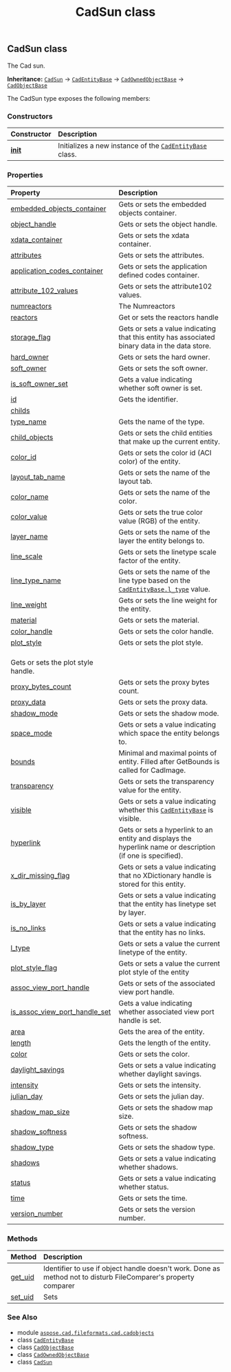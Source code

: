 ﻿---
title: CadSun class
second_title: Aspose.CAD for Python via .NET API References
description: 
type: docs
weight: 1200
url: /python-net/aspose.cad.fileformats.cad.cadobjects/cadsun/
is_root: false
---

## CadSun class

The Cad sun.



**Inheritance:** [`CadSun`](/cad/python-net/aspose.cad.fileformats.cad.cadobjects/cadsun) → 
[`CadEntityBase`](/cad/python-net/aspose.cad.fileformats.cad.cadobjects/cadentitybase) → 
[`CadOwnedObjectBase`](/cad/python-net/aspose.cad.fileformats.cad.cadobjects/cadownedobjectbase) → 
[`CadObjectBase`](/cad/python-net/aspose.cad.fileformats.cad.cadobjects/cadobjectbase)



The CadSun type exposes the following members:

### Constructors
| Constructor | Description |
| :- | :- |
| [__init__](/cad/python-net/aspose.cad.fileformats.cad.cadobjects/cadsun/__init__/#) | Initializes a new instance of the [`CadEntityBase`](/cad/python-net/aspose.cad.fileformats.cad.cadobjects/cadentitybase) class. |


### Properties
| Property | Description |
| :- | :- |
| [embedded_objects_container](/cad/python-net/aspose.cad.fileformats.cad.cadobjects/cadsun/embedded_objects_container) | Gets or sets the embedded objects container. |
| [object_handle](/cad/python-net/aspose.cad.fileformats.cad.cadobjects/cadsun/object_handle) | Gets or sets the object handle. |
| [xdata_container](/cad/python-net/aspose.cad.fileformats.cad.cadobjects/cadsun/xdata_container) | Gets or sets the xdata container. |
| [attributes](/cad/python-net/aspose.cad.fileformats.cad.cadobjects/cadsun/attributes) | Gets or sets the attributes. |
| [application_codes_container](/cad/python-net/aspose.cad.fileformats.cad.cadobjects/cadsun/application_codes_container) | Gets or sets the application defined codes container. |
| [attribute_102_values](/cad/python-net/aspose.cad.fileformats.cad.cadobjects/cadsun/attribute_102_values) | Gets or sets the attribute102 values. |
| [numreactors](/cad/python-net/aspose.cad.fileformats.cad.cadobjects/cadsun/numreactors) | The Numreactors |
| [reactors](/cad/python-net/aspose.cad.fileformats.cad.cadobjects/cadsun/reactors) | Get or sets the reactors handle |
| [storage_flag](/cad/python-net/aspose.cad.fileformats.cad.cadobjects/cadsun/storage_flag) | Gets or sets a value indicating that this entity has associated binary data in the data store. |
| [hard_owner](/cad/python-net/aspose.cad.fileformats.cad.cadobjects/cadsun/hard_owner) | Gets or sets the hard owner. |
| [soft_owner](/cad/python-net/aspose.cad.fileformats.cad.cadobjects/cadsun/soft_owner) | Gets or sets the soft owner. |
| [is_soft_owner_set](/cad/python-net/aspose.cad.fileformats.cad.cadobjects/cadsun/is_soft_owner_set) | Gets a value indicating whether soft owner is set. |
| [id](/cad/python-net/aspose.cad.fileformats.cad.cadobjects/cadsun/id) | Gets the identifier. |
| [childs](/cad/python-net/aspose.cad.fileformats.cad.cadobjects/cadsun/childs) |  |
| [type_name](/cad/python-net/aspose.cad.fileformats.cad.cadobjects/cadsun/type_name) | Gets the name of the type. |
| [child_objects](/cad/python-net/aspose.cad.fileformats.cad.cadobjects/cadsun/child_objects) | Gets or sets the child entities that make up the current entity. |
| [color_id](/cad/python-net/aspose.cad.fileformats.cad.cadobjects/cadsun/color_id) | Gets or sets the color id (ACI color) of the entity. |
| [layout_tab_name](/cad/python-net/aspose.cad.fileformats.cad.cadobjects/cadsun/layout_tab_name) | Gets or sets the name of the layout tab. |
| [color_name](/cad/python-net/aspose.cad.fileformats.cad.cadobjects/cadsun/color_name) | Gets or sets the name of the color. |
| [color_value](/cad/python-net/aspose.cad.fileformats.cad.cadobjects/cadsun/color_value) | Gets or sets the true color value (RGB) of the entity. |
| [layer_name](/cad/python-net/aspose.cad.fileformats.cad.cadobjects/cadsun/layer_name) | Gets or sets the name of the layer the entity belongs to. |
| [line_scale](/cad/python-net/aspose.cad.fileformats.cad.cadobjects/cadsun/line_scale) | Gets or sets the linetype scale factor of the entity. |
| [line_type_name](/cad/python-net/aspose.cad.fileformats.cad.cadobjects/cadsun/line_type_name) | Gets or sets the name of the line type based on the [`CadEntityBase.l_type`](/cad/python-net/aspose.cad.fileformats.cad.cadobjects/cadentitybase#l_type) value. |
| [line_weight](/cad/python-net/aspose.cad.fileformats.cad.cadobjects/cadsun/line_weight) | Gets or sets the line weight for the entity. |
| [material](/cad/python-net/aspose.cad.fileformats.cad.cadobjects/cadsun/material) | Gets or sets the material. |
| [color_handle](/cad/python-net/aspose.cad.fileformats.cad.cadobjects/cadsun/color_handle) | Gets or sets the color handle. |
| [plot_style](/cad/python-net/aspose.cad.fileformats.cad.cadobjects/cadsun/plot_style) | Gets or sets the plot style.<br/>Gets or sets the plot style handle. |
| [proxy_bytes_count](/cad/python-net/aspose.cad.fileformats.cad.cadobjects/cadsun/proxy_bytes_count) | Gets or sets the proxy bytes count. |
| [proxy_data](/cad/python-net/aspose.cad.fileformats.cad.cadobjects/cadsun/proxy_data) | Gets or sets the proxy data. |
| [shadow_mode](/cad/python-net/aspose.cad.fileformats.cad.cadobjects/cadsun/shadow_mode) | Gets or sets the shadow mode. |
| [space_mode](/cad/python-net/aspose.cad.fileformats.cad.cadobjects/cadsun/space_mode) | Gets or sets a value indicating which space the entity belongs to. |
| [bounds](/cad/python-net/aspose.cad.fileformats.cad.cadobjects/cadsun/bounds) | Minimal and maximal points of entity. Filled after GetBounds is called for CadImage. |
| [transparency](/cad/python-net/aspose.cad.fileformats.cad.cadobjects/cadsun/transparency) | Gets or sets the transparency value for the entity. |
| [visible](/cad/python-net/aspose.cad.fileformats.cad.cadobjects/cadsun/visible) | Gets or sets a value indicating whether this [`CadEntityBase`](/cad/python-net/aspose.cad.fileformats.cad.cadobjects/cadentitybase) is visible. |
| [hyperlink](/cad/python-net/aspose.cad.fileformats.cad.cadobjects/cadsun/hyperlink) | Gets or sets a hyperlink to an entity and displays the hyperlink name or description (if one is specified). |
| [x_dir_missing_flag](/cad/python-net/aspose.cad.fileformats.cad.cadobjects/cadsun/x_dir_missing_flag) | Gets or sets a value indicating that no XDictionary handle is stored for this entity. |
| [is_by_layer](/cad/python-net/aspose.cad.fileformats.cad.cadobjects/cadsun/is_by_layer) | Gets or sets a value indicating that the entity has linetype set by layer. |
| [is_no_links](/cad/python-net/aspose.cad.fileformats.cad.cadobjects/cadsun/is_no_links) | Gets or sets a value indicating that the entity has no links. |
| [l_type](/cad/python-net/aspose.cad.fileformats.cad.cadobjects/cadsun/l_type) | Gets or sets a value the current linetype of the entity. |
| [plot_style_flag](/cad/python-net/aspose.cad.fileformats.cad.cadobjects/cadsun/plot_style_flag) | Gets or sets a value the current plot style of the entity |
| [assoc_view_port_handle](/cad/python-net/aspose.cad.fileformats.cad.cadobjects/cadsun/assoc_view_port_handle) | Gets or sets of the associated view port handle. |
| [is_assoc_view_port_handle_set](/cad/python-net/aspose.cad.fileformats.cad.cadobjects/cadsun/is_assoc_view_port_handle_set) | Gets a value indicating whether associated view port handle is set. |
| [area](/cad/python-net/aspose.cad.fileformats.cad.cadobjects/cadsun/area) | Gets the area of the entity. |
| [length](/cad/python-net/aspose.cad.fileformats.cad.cadobjects/cadsun/length) | Gets the length of the entity. |
| [color](/cad/python-net/aspose.cad.fileformats.cad.cadobjects/cadsun/color) | Gets or sets the color. |
| [daylight_savings](/cad/python-net/aspose.cad.fileformats.cad.cadobjects/cadsun/daylight_savings) | Gets or sets a value indicating whether daylight savings. |
| [intensity](/cad/python-net/aspose.cad.fileformats.cad.cadobjects/cadsun/intensity) | Gets or sets the intensity. |
| [julian_day](/cad/python-net/aspose.cad.fileformats.cad.cadobjects/cadsun/julian_day) | Gets or sets the julian day. |
| [shadow_map_size](/cad/python-net/aspose.cad.fileformats.cad.cadobjects/cadsun/shadow_map_size) | Gets or sets the shadow map size. |
| [shadow_softness](/cad/python-net/aspose.cad.fileformats.cad.cadobjects/cadsun/shadow_softness) | Gets or sets the shadow softness. |
| [shadow_type](/cad/python-net/aspose.cad.fileformats.cad.cadobjects/cadsun/shadow_type) | Gets or sets the shadow type. |
| [shadows](/cad/python-net/aspose.cad.fileformats.cad.cadobjects/cadsun/shadows) | Gets or sets a value indicating whether shadows. |
| [status](/cad/python-net/aspose.cad.fileformats.cad.cadobjects/cadsun/status) | Gets or sets a value indicating whether status. |
| [time](/cad/python-net/aspose.cad.fileformats.cad.cadobjects/cadsun/time) | Gets or sets the time. |
| [version_number](/cad/python-net/aspose.cad.fileformats.cad.cadobjects/cadsun/version_number) | Gets or sets the version number. |


### Methods
| Method | Description |
| :- | :- |
| [get_uid](/cad/python-net/aspose.cad.fileformats.cad.cadobjects/cadsun/get_uid/#) | Identifier to use if object handle doesn't work. Done as method not to disturb FileComparer's property comparer |
| [set_uid](/cad/python-net/aspose.cad.fileformats.cad.cadobjects/cadsun/set_uid/#str) | Sets |



### See Also
* module [`aspose.cad.fileformats.cad.cadobjects`](..)
* class [`CadEntityBase`](/cad/python-net/aspose.cad.fileformats.cad.cadobjects/cadentitybase)
* class [`CadObjectBase`](/cad/python-net/aspose.cad.fileformats.cad.cadobjects/cadobjectbase)
* class [`CadOwnedObjectBase`](/cad/python-net/aspose.cad.fileformats.cad.cadobjects/cadownedobjectbase)
* class [`CadSun`](/cad/python-net/aspose.cad.fileformats.cad.cadobjects/cadsun)
